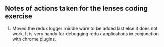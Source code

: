 Notes of actions taken for the lenses coding exercise
-----------------------------------------------------

1. Moved the redux logger middle ware to be added last else it does not work. It is very handy for debugging redux applications in conjunction with chrome plugins.